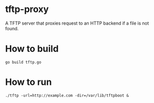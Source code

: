 # tftp-proxy
A TFTP server that proxies request to an HTTP backend if a file is not found.

# How to build
    go build tftp.go

# How to run
    ./tftp -url=http://example.com -dir=/var/lib/tftpboot &
